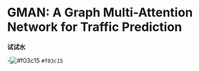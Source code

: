# GMAN: A Graph Multi-Attention Network for Traffic Prediction

**试试水**

-![#f03c15](https://placehold.it/15/f03c15/000000?text=+) `#f03c15`
